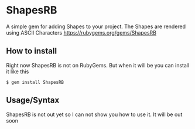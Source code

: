 # ShapesRB
A simple gem for adding Shapes to your project. The Shapes are rendered using ASCII Characters
https://rubygems.org/gems/ShapesRB
## How to install
Right now ShapesRB is not on RubyGems. But when it will be you can install it like this
```
$ gem install ShapesRB
```
## Usage/Syntax
ShapesRB is not out yet so I can not show you how to use it. It will be out soon
